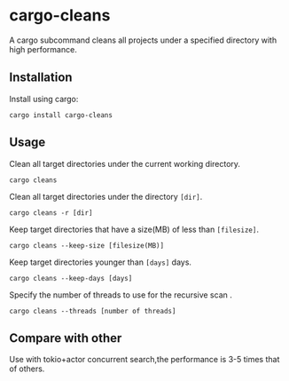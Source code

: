 # cargo-cleans
A cargo subcommand cleans all projects under a specified directory with high performance.

## Installation

Install using cargo:
```shell
cargo install cargo-cleans
```

## Usage

Clean all target directories under the current working directory.
```shell
cargo cleans
```

Clean all target directories under the directory `[dir]`.
```shell
cargo cleans -r [dir]
```

Keep target directories that have a size(MB) of less than `[filesize]`.
```shell
cargo cleans --keep-size [filesize(MB)]
```

Keep target directories younger than `[days]` days.
```shell
cargo cleans --keep-days [days]
```

Specify the number of threads to use for the recursive scan .
```shell
cargo cleans --threads [number of threads]
```

## Compare with other
Use with tokio+actor concurrent search,the performance is 3-5 times that of others.